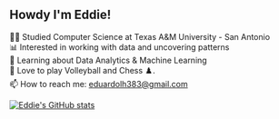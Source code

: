 ## Howdy I'm Eddie!


🧑‍💻 Studied Computer Science at Texas A&M University - San Antonio <br/>
📊 Interested in working with data and uncovering patterns <br/>
🤖 Learning about Data Analytics & Machine Learning<br/>
🏐 Love to play Volleyball and Chess ♟️.<br/>
📫 How to reach me: eduardolh383@gmail.com<br/>

[![Eddie's GitHub stats](https://github-readme-stats.vercel.app/api?username=eddy-y&hide=contribs&include_all_commits=true&show_icons=true&theme=cobalt)](https://github.com/anuraghazra/github-readme-stats)
